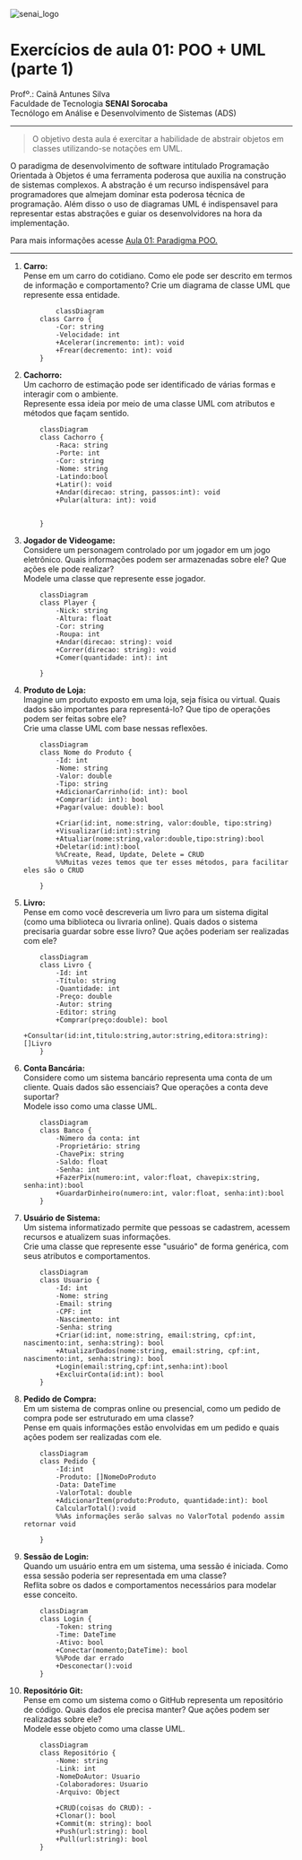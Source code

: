![senai_logo](https://transparencia.sp.senai.br/Content/img/logo-senai.png)

# Exercícios de aula 01: POO + UML (parte 1)

Profº.: Cainã Antunes Silva  
Faculdade de Tecnologia **SENAI Sorocaba**  
Tecnólogo em Análise e Desenvolvimento de Sistemas (ADS)
___


> O objetivo desta aula é exercitar a habilidade de abstrair objetos em classes utilizando-se notações em UML.  

O paradigma de desenvolvimento de software intitulado Programação Orientada à Objetos é uma ferramenta poderosa que auxilia na construção de sistemas complexos. A abstração é um recurso indispensável para programadores que almejam dominar esta poderosa técnica de programação. Além disso o uso de diagramas UML é indispensavel para representar estas abstrações e guiar os desenvolvidores na hora da implementação.

Para mais informações acesse [Aula 01: Paradigma POO.](https://cainaantunes.notion.site/Aula-01-Paradigma-POO-23fbde521b3b80149a11f08e9d1eac02?source=copy_link)

***

1. **Carro:**<br>
Pense em um carro do cotidiano. Como ele pode ser descrito em termos de informação e comportamento?
Crie um diagrama de classe UML que represente essa entidade.

    ```mermaid
            classDiagram
        class Carro {
            -Cor: string
            -Velocidade: int
            +Acelerar(incremento: int): void 
            +Frear(decremento: int): void
        }
    ```
   
2. **Cachorro:**<br>
Um cachorro de estimação pode ser identificado de várias formas e interagir com o ambiente. <br>
Represente essa ideia por meio de uma classe UML com atributos e métodos que façam sentido.

    ```mermaid
        classDiagram
        class Cachorro {
            -Raca: string
            -Porte: int
            -Cor: string
            -Nome: string
            -Latindo:bool
            +Latir(): void
            +Andar(direcao: string, passos:int): void
            +Pular(altura: int): void
        

        }
    ```

3. **Jogador de Videogame:**<br>
Considere um personagem controlado por um jogador em um jogo eletrônico. Quais informações podem ser armazenadas sobre ele? Que ações ele pode realizar?<br>
Modele uma classe que represente esse jogador.

    ```mermaid
        classDiagram
        class Player {
            -Nick: string
            -Altura: float
            -Cor: string
            -Roupa: int
            +Andar(direcao: string): void
            +Correr(direcao: string): void
            +Comer(quantidade: int): int

        }
    ```

4. **Produto de Loja:**<br>
Imagine um produto exposto em uma loja, seja física ou virtual. Quais dados são importantes para representá-lo? Que tipo de operações podem ser feitas sobre ele?<br>
Crie uma classe UML com base nessas reflexões.

    ```mermaid
        classDiagram
        class Nome do Produto {
            -Id: int
            -Nome: string
            -Valor: double
            -Tipo: string
            +AdicionarCarrinho(id: int): bool
            +Comprar(id: int): bool         
            +Pagar(value: double): bool
            
            +Criar(id:int, nome:string, valor:double, tipo:string)
            +Visualizar(id:int):string
            +Atualiar(nome:string,valor:double,tipo:string):bool
            +Deletar(id:int):bool
            %%Create, Read, Update, Delete = CRUD
            %%Muitas vezes temos que ter esses métodos, para facilitar eles são o CRUD

        }
    ```

5. **Livro:**<br>
Pense em como você descreveria um livro para um sistema digital (como uma biblioteca ou livraria online).
Quais dados o sistema precisaria guardar sobre esse livro? Que ações poderiam ser realizadas com ele?

    ```mermaid
        classDiagram
        class Livro {
            -Id: int
            -Título: string
            -Quantidade: int
            -Preço: double
            -Autor: string
            -Editor: string
            +Comprar(preço:double): bool
            +Consultar(id:int,titulo:string,autor:string,editora:string): []Livro
        }
    ```

6. **Conta Bancária:**<br>
Considere como um sistema bancário representa uma conta de um cliente. Quais dados são essenciais? Que operações a conta deve suportar?<br>
Modele isso como uma classe UML.

    ```mermaid
        classDiagram
        class Banco {
            -Número da conta: int
            -Proprietário: string
            -ChavePix: string
            -Saldo: float
            -Senha: int
            +FazerPix(numero:int, valor:float, chavepix:string, senha:int):bool
            +GuardarDinheiro(numero:int, valor:float, senha:int):bool
        }
    ```

7. **Usuário de Sistema:**<br>
Um sistema informatizado permite que pessoas se cadastrem, acessem recursos e atualizem suas informações.<br>
Crie uma classe que represente esse "usuário" de forma genérica, com seus atributos e comportamentos.

    ```mermaid
        classDiagram
        class Usuario {
            -Id: int
            -Nome: string
            -Email: string
            -CPF: int
            -Nascimento: int
            -Senha: string
            +Criar(id:int, nome:string, email:string, cpf:int, nascimento:int, senha:string): bool
            +AtualizarDados(nome:string, email:string, cpf:int, nascimento:int, senha:string): bool
            +Login(email:string,cpf:int,senha:int):bool
            +ExcluirConta(id:int): bool
        }
    ```

8. **Pedido de Compra:**<br>
Em um sistema de compras online ou presencial, como um pedido de compra pode ser estruturado em uma classe?<br>
Pense em quais informações estão envolvidas em um pedido e quais ações podem ser realizadas com ele. 

    ```mermaid
        classDiagram
        class Pedido {
            -Id:int
            -Produto: []NomeDoProduto
            -Data: DateTime
            -ValorTotal: double
            +AdicionarItem(produto:Produto, quantidade:int): bool
            CalcularTotal():void 
            %%As informações serão salvas no ValorTotal podendo assim retornar void
            
        }
    ```

9. **Sessão de Login:**<br>
Quando um usuário entra em um sistema, uma sessão é iniciada. Como essa sessão poderia ser representada em uma classe?<br>
Reflita sobre os dados e comportamentos necessários para modelar esse conceito.

    ```mermaid
        classDiagram
        class Login {
            -Token: string
            -Time: DateTime
            -Ativo: bool          
            +Conectar(momento;DateTime): bool
            %%Pode dar errado
            +Desconectar():void
        }
    ```

10. **Repositório Git:**<br>
Pense em como um sistema como o GitHub representa um repositório de código. Quais dados ele precisa manter? Que ações podem ser realizadas sobre ele?<br>
Modele esse objeto como uma classe UML.

    ```mermaid
        classDiagram
        class Repositório {
            -Nome: string
            -Link: int
            -NomeDoAutor: Usuario
            -Colaboradores: Usuario
            -Arquivo: Object

            +CRUD(coisas do CRUD): - 
            +Clonar(): bool           
            +Commit(m: string): bool
            +Push(url:string): bool
            +Pull(url:string): bool
        }
    ```

